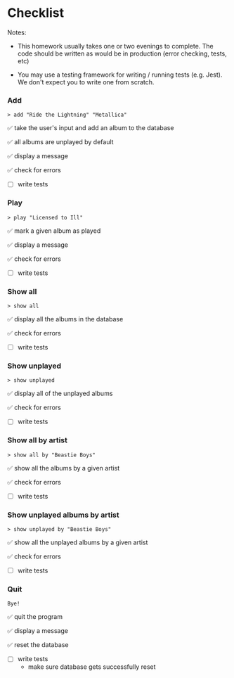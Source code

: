 # Checklist

Notes:

- This homework usually takes one or two evenings to complete. The code should be written as would be in production (error checking, tests, etc)

- You may use a testing framework for writing / running tests (e.g. Jest). We don't expect you to write one from scratch.

### Add

```
> add "Ride the Lightning" "Metallica"
```

✅ take the user's input and add an album to the database

✅ all albums are unplayed by default

✅ display a message

✅ check for errors

- [ ] write tests

### Play

```
> play "Licensed to Ill"
```

✅ mark a given album as played

✅ display a message

✅ check for errors

- [ ] write tests

### Show all

```
> show all
```

✅ display all the albums in the database

✅ check for errors

- [ ] write tests

### Show unplayed

```
> show unplayed
```

✅ display all of the unplayed albums

✅ check for errors

- [ ] write tests

### Show all by artist

```
> show all by "Beastie Boys"
```

✅ show all the albums by a given artist

✅ check for errors

- [ ] write tests

### Show unplayed albums by artist

```
> show unplayed by "Beastie Boys"
```

✅ show all the unplayed albums by a given artist

✅ check for errors

- [ ] write tests

### Quit

```
Bye!
```

✅ quit the program

✅ display a message

✅ reset the database

- [ ] write tests
  - make sure database gets successfully reset
